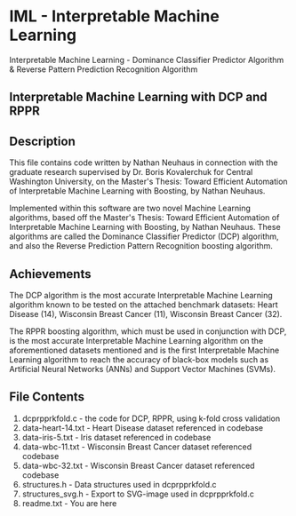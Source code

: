 # IML - Interpretable Machine Learning
Interpretable Machine Learning - Dominance Classifier Predictor Algorithm &amp; Reverse Pattern Prediction Recognition Algorithm

Interpretable Machine Learning with DCP and RPPR
---------------------------------------------------

Description
----------------
This file contains code written by Nathan Neuhaus in connection with the graduate 
research supervised by Dr. Boris Kovalerchuk for Central Washington University, on
the Master's Thesis: Toward Efficient Automation of Interpretable Machine Learning
with Boosting, by Nathan Neuhaus. 

Implemented within this software are two novel Machine Learning algorithms, based
off the Master's Thesis: Toward Efficient Automation of Interpretable Machine 
Learning with Boosting, by Nathan Neuhaus. These algorithms are called the 
Dominance Classifier Predictor (DCP) algorithm, and also the Reverse Prediction 
Pattern Recognition boosting algorithm. 

Achievements
----------------
The DCP algorithm is the most accurate Interpretable Machine Learning algorithm
known to be tested on the attached benchmark datasets: Heart Disease (14), 
Wisconsin Breast Cancer (11), Wisconsin Breast Cancer (32). 

The RPPR boosting algorithm, which must be used in conjunction with DCP, is the 
most accurate Interpretable Machine Learning algorithm on the aforementioned 
datasets mentioned and is the first Interpretable Machine Learning algorithm to 
reach the accuracy of black-box models such as Artificial Neural Networks (ANNs) 
and Support Vector Machines (SVMs).

File Contents 
----------------
1. dcprpprkfold.c 	- the code for DCP, RPPR, using k-fold cross validation
2. data-heart-14.txt 	- Heart Disease dataset referenced in codebase
3. data-iris-5.txt 	- Iris dataset referenced in codebase
4. data-wbc-11.txt 	- Wisconsin Breast Cancer dataset referenced codebase
5. data-wbc-32.txt 	- Wisconsin Breast Cancer dataset referenced codebase
6. structures.h 	- Data structures used in dcprpprkfold.c
7. structures_svg.h 	- Export to SVG-image used in dcprpprkfold.c
8. readme.txt		- You are here	
